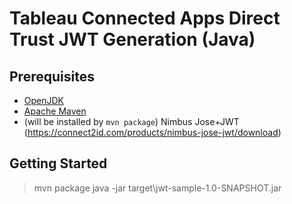 # Tableau Connected Apps Direct Trust JWT Generation (Java)

## Prerequisites
- [OpenJDK](https://www.azul.com/downloads/?package=jdk#zulu)
- [Apache Maven](https://maven.apache.org/install.html)
- (will be installed by `mvn package`) Nimbus Jose+JWT (https://connect2id.com/products/nimbus-jose-jwt/download)

## Getting Started

> mvn package
> java -jar target\jwt-sample-1.0-SNAPSHOT.jar
